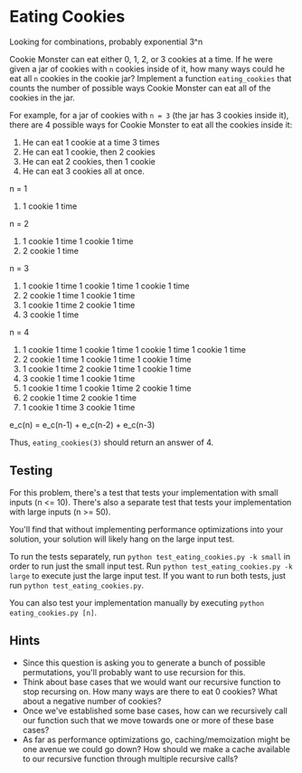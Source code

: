  # Eating Cookies

 Looking for combinations, probably exponential 3^n

Cookie Monster can eat either 0, 1, 2, or 3 cookies at a time. If he were given a jar of cookies with `n` cookies inside of it, how many ways could he eat all `n` cookies in the cookie jar? Implement a function `eating_cookies` that counts the number of possible ways Cookie Monster can eat all of the cookies in the jar. 

For example, for a jar of cookies with `n = 3` (the jar has 3 cookies inside it), there are 4 possible ways for Cookie Monster to eat all the cookies inside it:

 1. He can eat 1 cookie at a time 3 times
 2. He can eat 1 cookie, then 2 cookies 
 3. He can eat 2 cookies, then 1 cookie
 4. He can eat 3 cookies all at once. 

 n = 1
 1. 1 cookie 1 time

 n = 2
 1. 1 cookie 1 time 1 cookie 1 time
 2. 2 cookie 1 time

 n = 3
 1. 1 cookie 1 time 1 cookie 1 time 1 cookie 1 time
 2. 2 cookie 1 time 1 cookie 1 time
 3. 1 cookie 1 time 2 cookie 1 time
 4. 3 cookie 1 time

 n = 4 
 1. 1 cookie 1 time 1 cookie 1 time 1 cookie 1 time 1 cookie 1 time
 2. 2 cookie 1 time 1 cookie 1 time 1 cookie 1 time
 3. 1 cookie 1 time 2 cookie 1 time 1 cookie 1 time
 4. 3 cookie 1 time 1 cookie 1 time
 5. 1 cookie 1 time 1 cookie 1 time 2 cookie 1 time
 6. 2 cookie 1 time 2 cookie 1 time
 7. 1 cookie 1 time 3 cookie 1 time

e_c(n) = e_c(n-1) + e_c(n-2) + e_c(n-3)

Thus, `eating_cookies(3)` should return an answer of 4.

## Testing

For this problem, there's a test that tests your implementation with small inputs (n <= 10). There's also a separate test that tests your implementation with large inputs (n >= 50). 

You'll find that without implementing performance optimizations into your solution, your solution will likely hang on the large input test. 

To run the tests separately, run `python test_eating_cookies.py -k small` in order to run just the small input test. Run `python test_eating_cookies.py -k large` to execute just the large input test. If you want to run both tests, just run `python test_eating_cookies.py`.

You can also test your implementation manually by executing `python eating_cookies.py [n]`.

## Hints

 * Since this question is asking you to generate a bunch of possible permutations, you'll probably want to use recursion for this.
 * Think about base cases that we would want our recursive function to stop recursing on. How many ways are there to eat 0 cookies? What about a negative number of cookies? 
 * Once we've established some base cases, how can we recursively call our function such that we move towards one or more of these base cases?
 * As far as performance optimizations go, caching/memoization might be one avenue we could go down? How should we make a cache available to our recursive function through multiple recursive calls?
